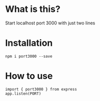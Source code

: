# What is this?

Start localhost port 3000 with just two lines 

# Installation

`npm i port3000 --save`

# How to use 
```
import { port3000 } from express
app.listen(PORT)
```